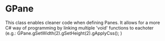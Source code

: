 # GPane
This class enables cleaner code when defining Panes. It allows for a more C# way of programming by linking multiple 'void' functions to eachoter (e.g.: GPane.gSetWidth(2).gSetHeight(2).gApplyCss(); )
